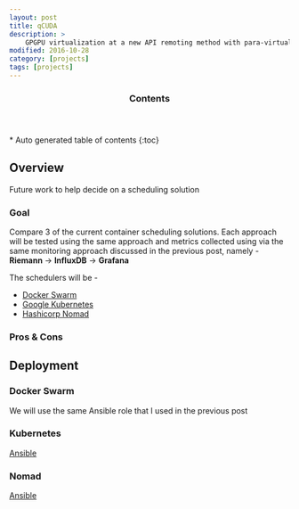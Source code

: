 ```yaml
---
layout: post
title: qCUDA
description: >
    GPGPU virtualization at a new API remoting method with para-virtualization
modified: 2016-10-28
category: [projects]
tags: [projects]
---
```


<section>
  <header>
    <h3>Contents</h3>
  </header>
<div id="drawer" markdown="1">
*  Auto generated table of contents
{:toc}
</div>
</section><!-- /#table-of-contents -->


## Overview

Future work to help decide on a scheduling solution

### Goal

Compare 3 of the current container scheduling solutions. Each approach will be tested using the same approach and metrics collected using via the same monitoring approach discussed in the previous post, namely - **Riemann** -> **InfluxDB** -> **Grafana**



The schedulers will be -

* [Docker Swarm](https://docs.docker.com/engine/swarm/)
* [Google Kubernetes](http://kubernetes.io/)
* [Hashicorp Nomad]()


### Pros & Cons

## Deployment

### Docker Swarm

We will use the same Ansible role that I used in the previous post


### Kubernetes

[Ansible](https://github.com/kubernetes/contrib/tree/master/ansible)


### Nomad

[Ansible](https://github.com/kbrebanov/ansible-nomad)